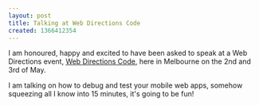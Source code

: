 ```yaml
---
layout: post
title: Talking at Web Directions Code
created: 1366412354
---
```



I am honoured, happy and excited to have been asked to speak at a Web Directions event, <a href="https://code13melb.webdirections.org/" target="_blank">Web Directions Code</a>, here in Melbourne on the 2nd and 3rd of May.

I am talking on how to debug and test your mobile web apps, somehow squeezing all I know into 15 minutes, it&#39;s going to be fun!
